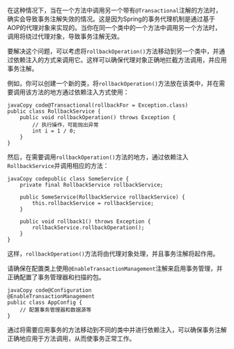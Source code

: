 在这种情况下，当在一个方法中调用另一个带有`@Transactional`注解的方法时，确实会导致事务注解失效的情况。这是因为Spring的事务代理机制是通过基于AOP的代理对象来实现的。当你在同一个类中的一个方法中调用另一个方法时，调用将绕过代理对象，导致事务注解无效。

要解决这个问题，可以考虑将`rollbackOperation()`方法移动到另一个类中，并通过依赖注入的方式来调用它。这样可以确保代理对象正确地拦截方法调用，并应用事务注解。

例如，你可以创建一个新的类，将`rollbackOperation()`方法放在该类中，并在需要调用该方法的地方通过依赖注入方式使用：

```
javaCopy code@Transactional(rollbackFor = Exception.class)
public class RollbackService {
    public void rollbackOperation() throws Exception {
        // 执行操作，可能抛出异常
        int i = 1 / 0;
    }
}
```

然后，在需要调用`rollbackOperation()`方法的地方，通过依赖注入`RollbackService`并调用相应的方法：

```
javaCopy codepublic class SomeService {
    private final RollbackService rollbackService;

    public SomeService(RollbackService rollbackService) {
        this.rollbackService = rollbackService;
    }

    public void rollback1() throws Exception {
        rollbackService.rollbackOperation();
    }
}
```

这样，`rollbackOperation()`方法将由代理对象处理，并且事务注解将起作用。

请确保在配置类上使用`@EnableTransactionManagement`注解来启用事务管理，并正确配置了事务管理器和扫描的包。

```
javaCopy code@Configuration
@EnableTransactionManagement
public class AppConfig {
    // 配置事务管理器和数据源等
}
```

通过将需要应用事务的方法移动到不同的类中并进行依赖注入，可以确保事务注解正确地应用于方法调用，从而使事务正常工作。